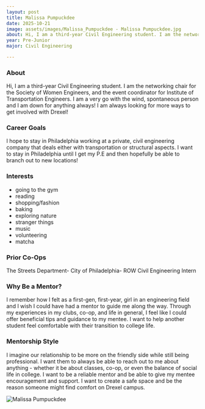 ```yaml
---
layout: post
title: Malissa Pumpuckdee
date: 2025-10-21
image: assets/images/Malissa_Pumpuckdee - Malissa Pumpuckdee.jpg
about: Hi, I am a third-year Civil Engineering student. I am the networking chair for the Society of Women Engineers, and the event coordinator for Institute of Transportation Engineers. I am a very go with the wind, spontaneous person and I am down for anything always! I am always looking for more ways to get involved with Drexel!
year: Pre-Junior
major: Civil Engineering

---
```


### About

Hi, I am a third-year Civil Engineering student. I am the networking chair for the Society of Women Engineers, and the event coordinator for Institute of Transportation Engineers. I am a very go with the wind, spontaneous person and I am down for anything always! I am always looking for more ways to get involved with Drexel!

### Career Goals

I hope to stay in Philadelphia working at a private, civil engineering company that deals either with transportation or structural aspects. I want to stay in Philadelphia until I get my P.E and then hopefully be able to branch out to new locations!

### Interests

- going to the gym
- reading
- shopping/fashion
- baking
- exploring nature
- stranger things
- music
- volunteering
- matcha

### Prior Co-Ops

The Streets Department- City of Philadelphia- ROW Civil Engineering Intern

### Why Be a Mentor?

I remember how I felt as a first-gen, first-year, girl in an engineering field and I wish I could have had a mentor to guide me along the way. Through my experiences in my clubs, co-op, and life in general, I feel like I could offer beneficial tips and guidance to my mentee. I want to help another student feel comfortable with their transition to college life.

### Mentorship Style

I imagine our relationship to be more on the friendly side while still being professional. I want them to always be able to reach out to me about anything - whether it be about classes, co-op, or even the balance of social life in college. I want to be a reliable mentor and be able to give my mentee encouragement and support. I want to create a safe space and be the reason someone might find comfort on Drexel campus.
<div class="text-center my-5">
    <img src="https://sase-drexel.github.io/mentorship-2025/assets/images/Malissa_Pumpuckdee - Malissa Pumpuckdee.jpg" alt="Malissa Pumpuckdee" class="rounded post-img" />
</div>

